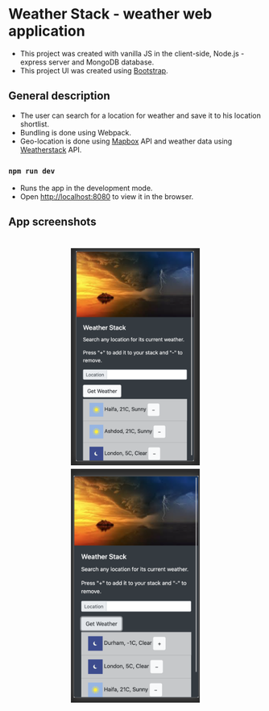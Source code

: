 # Weather Stack - weather web application
- This project was created with vanilla JS in the client-side, Node.js - express server and MongoDB database.
- This project UI was created using [Bootstrap](https://getbootstrap.com/).

## General description
- The user can search for a location for weather and save it to his location shortlist.
- Bundling is done using Webpack. 
- Geo-location is done using [Mapbox](https://www.mapbox.com/) API and weather data using [Weatherstack](https://weatherstack.com/) API. 

### `npm run dev`
- Runs the app in the development mode.
- Open [http://localhost:8080](http://localhost:8080) to view it in the browser.

## App screenshots
<h1 align="center">
    <img src="./screenshots/s_0.png" width="256"/>
    <img src="./screenshots/s_1.png" width="256"/>
</h1>